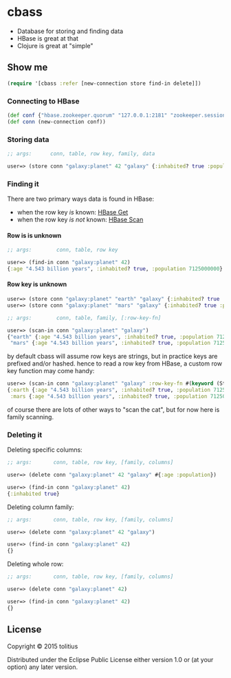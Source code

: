 # cbass

* Database for storing and finding data 
* HBase is great at that
* Clojure is great at "simple"

## Show me

```clojure
(require '[cbass :refer [new-connection store find-in delete]])
```

### Connecting to HBase

```clojure
(def conf {"hbase.zookeeper.quorum" "127.0.0.1:2181" "zookeeper.session.timeout" 30000})
(def conn (new-connection conf))
```

### Storing data

```clojure 
;; args:      conn, table, row key, family, data

user=> (store conn "galaxy:planet" 42 "galaxy" {:inhabited? true :population 7125000000 :age "4.543 billion years"})
```

### Finding it

There are two primary ways data is found in HBase:

* when the row key _is_ known: [HBase Get](http://hbase.apache.org/book.html#_get)
* when the row key _is not_ known: [HBase Scan](http://hbase.apache.org/book.html#scan)

#### Row is is unknown

```clojure
;; args:        conn, table, row key

user=> (find-in conn "galaxy:planet" 42)
{:age "4.543 billion years", :inhabited? true, :population 7125000000}
```

#### Row key is unknown

```clojure
user=> (store conn "galaxy:planet" "earth" "galaxy" {:inhabited? true :population 7125000000 :age "4.543 billion years"})
user=> (store conn "galaxy:planet" "mars" "galaxy" {:inhabited? true :population 7125000000 :age "4.543 billion years"})
```
```clojure
;; args:        conn, table, family, [:row-key-fn]

user=> (scan-in conn "galaxy:planet" "galaxy")
{"earth" {:age "4.543 billion years", :inhabited? true, :population 7125000000},
 "mars" {:age "4.543 billion years", :inhabited? true, :population 7125000000}}
```

by default cbass will assume row keys are strings, but in practice keys are prefixed and/or hashed.
hence to read a row key from HBase, a custom row key function may come handy:

```clojure
user=> (scan-in conn "galaxy:planet" "galaxy" :row-key-fn #(keyword (String. %)))
{:earth {:age "4.543 billion years", :inhabited? true, :population 7125000000},
 :mars {:age "4.543 billion years", :inhabited? true, :population 7125000000}}
```

of course there are lots of other ways to "scan the cat", but for now here is family scanning.

### Deleting it

Deleting specific columns:

```clojure
;; args:       conn, table, row key, [family, columns]

user=> (delete conn "galaxy:planet" 42 "galaxy" #{:age :population})

user=> (find-in conn "galaxy:planet" 42)
{:inhabited true}
```

Deleting column family:

```clojure
;; args:       conn, table, row key, [family, columns]

user=> (delete conn "galaxy:planet" 42 "galaxy")

user=> (find-in conn "galaxy:planet" 42)
{}
```

Deleting whole row:

```clojure
;; args:       conn, table, row key, [family, columns]

user=> (delete conn "galaxy:planet" 42)

user=> (find-in conn "galaxy:planet" 42)
{}
```

## License

Copyright © 2015 tolitius

Distributed under the Eclipse Public License either version 1.0 or (at
your option) any later version.
